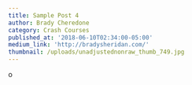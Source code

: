 ```yaml
---
title: Sample Post 4
author: Brady Cheredone
category: Crash Courses
published_at: '2018-06-10T02:34:00-05:00'
medium_link: 'http://bradysheridan.com/'
thumbnail: /uploads/unadjustednonraw_thumb_749.jpg
---
```

o
